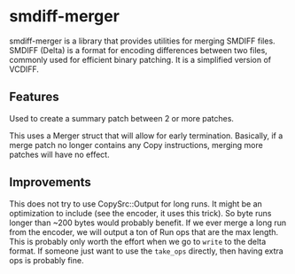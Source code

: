 # smdiff-merger

smdiff-merger is a library that provides utilities for merging SMDIFF files. SMDIFF (Delta) is a format for encoding differences between two files, commonly used for efficient binary patching. It is a simplified version of VCDIFF.

## Features
Used to create a summary patch between 2 or more patches.

This uses a Merger struct that will allow for early termination. Basically, if a merge patch no longer contains any Copy instructions, merging more patches will have no effect.

## Improvements
This does not try to use CopySrc::Output for long runs. It might be an optimization to include (see the encoder, it uses this trick). So byte runs longer than ~200 bytes would probably benefit. If we ever merge a long run from the encoder, we will output a ton of Run ops that are the max length. This is probably only worth the effort when we go to `write` to the delta format. If someone just want to use the `take_ops` directly, then having extra ops is probably fine.